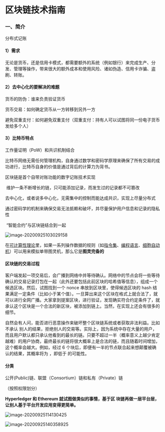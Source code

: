 # 区块链技术指南

### 一、简介

分布式记账

#### 1）需求

无论是货币，还是信用卡模式，都需要额外的系统（例如银行）来完成生产、分发、管理等操作，带来很大的额外成本和使用风险、诸如伪造、信用卡诈骗、盗刷、转账。

#### 2）去中心化的要解决的难题

货币的防伪：谁来负责验证货币

货币交易：如何确定货币从一方转移到另外一方

避免双重支付：如何避免双重支付（双重支付：持有人可以试图将同一份电子货币发给多个人）

#### 3）比特币特点

工作量证明（PoW）和共识机制结合

比特币网络无需任何管理机构，自身通过数学和密码学原理来确保了所有交易的成功进行，比特币自身的价值是通过背后的计算力为背书。

区块链是首个自带对账功能的数字记账技术实现

​	维护一条不断增长的链，只可能添加记录，而发生过的记录都不可篡改

​	去中心化，或者说多中心化，无需集中的控制而能达成共识，实现上尽量分布式

​	通过密码学的机制来确保交易无法抵赖和破坏，并尽量保护用户信息和记录的隐私性

​	“智能合约”与区块链结合到一起

![image-20200925103029158](C:\Users\mgr\AppData\Roaming\Typora\typora-user-images\image-20200925103029158.png)



在[可计算性理论](https://baike.baidu.com/item/可计算性理论/2125738)里，如果一系列操作数据的规则（如[指令集](https://baike.baidu.com/item/指令集/238130)、[编程语言](https://baike.baidu.com/item/编程语言/9845131)、[细胞自动机](https://baike.baidu.com/item/细胞自动机/2765689)）可以用来模拟单带图灵机，那么它是**图灵完备的**

#### 区块链的交易过程

客户端发起一项交易后，会广播到网络中并等待确认。网络中的节点会将一些等待确认的交易记录打包在一起（此外还要包括此前区块的哈希值等信息），组成一个候选区块。然后，试图找到一个 nonce 串放到区块里，使得候选区块的 hash 结果满足一定条件（比如小于某个值）。一旦算出来这个区块在格式上就合法了，就可以进行全网广播。大家拿到提案区块，进行验证，发现确实符合约定条件了，就承认这个区块是一个合法的新区块，被添加到链上。当然，在实现上还会有很多的细节。

自然会有人问，能否进行恶意操作来破坏整个区块链系统或者获取非法利益。比如不承认
别人的结果，拒绝别人的交易等。实际上，因为系统中存在大量的用户，而且用户默认都只承认他看到的最长的链。只要不超过一半（概率意义上越少肯定越难）的用户协商，最终最长的链将很大概率上是合法的链，而且随着时间增加，这个概率会越大。例如，经过 6 个块后，即便有一半的节点联合起来想颠覆被确认的结果，其概率将为 ，即低于 的可能性。

#### 分类

公开(Public)链、联盟（Consortium）链和私有（Private）链

（按照权限划分）

**Hyperledger 和 Ethereum 就试图做类似的事情，基于区
块链再做一层平台层，让别人基于平台开发应用变得更简单。**

![image-20200925114130425](C:\Users\mgr\AppData\Roaming\Typora\typora-user-images\image-20200925114130425.png)

![image-20200925140358925](C:\Users\mgr\AppData\Roaming\Typora\typora-user-images\image-20200925140358925.png)



